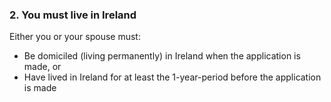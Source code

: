 ###  2\. You must live in Ireland

Either you or your spouse must:

  * Be domiciled (living permanently) in Ireland when the application is made, or 
  * Have lived in Ireland for at least the 1-year-period before the application is made 
